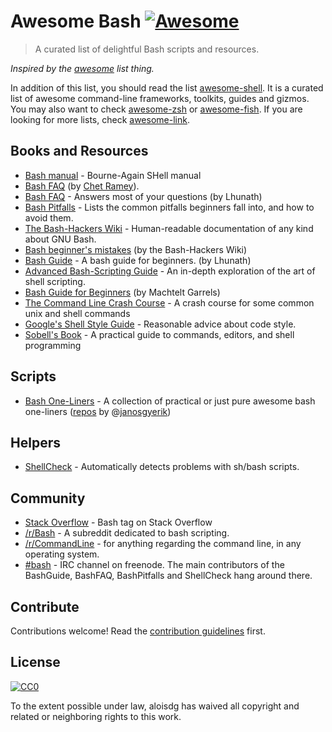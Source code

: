 # Awesome Bash [![Awesome](https://cdn.rawgit.com/sindresorhus/awesome/d7305f38d29fed78fa85652e3a63e154dd8e8829/media/badge.svg)](https://github.com/sindresorhus/awesome)

> A curated list of delightful Bash scripts and resources.

*Inspired by the [awesome](https://github.com/sindresorhus/awesome) list thing.*

In addition of this list, you should read the list [awesome-shell](https://github.com/alebcay/awesome-shell). It is a curated list of awesome command-line frameworks, toolkits, guides and gizmos. You may also want to check [awesome-zsh](https://github.com/unixorn/awesome-zsh-plugins) or [awesome-fish](https://github.com/bucaran/awesome-fish). If you are looking for more lists, check [awesome-link](https://github.com/sindresorhus/awesome).

## Books and Resources

-   [Bash manual](http://www.gnu.org/software/bash/manual/) - Bourne-Again SHell manual
-   [Bash FAQ](http://tiswww.case.edu/php/chet/bash/FAQ) (by [Chet Ramey](http://tiswww.case.edu/php/chet/)).
-   [Bash FAQ](http://mywiki.wooledge.org/BashFAQ) - Answers most of your questions (by Lhunath)
-   [Bash Pitfalls](http://mywiki.wooledge.org/BashPitfalls) - Lists the common pitfalls beginners fall into, and how to avoid them.
-   [The Bash-Hackers Wiki](http://wiki.bash-hackers.org/doku.php) - Human-readable documentation of any kind about GNU Bash.
-   [Bash beginner's mistakes](http://wiki.bash-hackers.org/scripting/newbie_traps) (by the Bash-Hackers Wiki)
-   [Bash Guide](http://mywiki.wooledge.org/BashGuide) - A bash guide for beginners. (by Lhunath)
-   [Advanced Bash-Scripting Guide](http://tldp.org/LDP/abs/html/) - An in-depth exploration of the art of shell scripting.
-   [Bash Guide for Beginners](http://www.tldp.org/LDP/Bash-Beginners-Guide/html/) (by Machtelt Garrels)
-   [The Command Line Crash Course](http://learncodethehardway.org/cli/book/) - A crash course for some common unix and shell commands
-	[Google's Shell Style Guide](https://google.github.io/styleguide/shell.xml)  - Reasonable advice about code style.
-	[Sobell's Book](http://www.sobell.com/CR3/index.html) - A practical guide to commands, editors, and shell programming

## Scripts

-   [Bash One-Liners](http://www.bashoneliners.com/) -  A collection of practical or just pure awesome bash one-liners ([repos](https://github.com/janosgyerik/bashoneliners) by @[janosgyerik](https://github.com/janosgyerik))

## Helpers

-   [ShellCheck](http://www.shellcheck.net/) - Automatically detects problems with sh/bash scripts.

## Community

-   [Stack Overflow](http://stackoverflow.com/questions/tagged/bash) - Bash tag on Stack Overflow
-   [/r/Bash](https://www.reddit.com/r/bash) - A subreddit dedicated to bash scripting.
-   [/r/CommandLine](https://www.reddit.com/r/commandline) - for anything regarding the command line, in any operating system.
-   [#bash](irc://chat.freenode.net/%23bash) - IRC channel on freenode. The main contributors of the BashGuide, BashFAQ, BashPitfalls and ShellCheck hang around there.

## Contribute

Contributions welcome! Read the [contribution guidelines](contributing.md) first.

## License

[![CC0](http://i.creativecommons.org/p/zero/1.0/88x31.png)](http://creativecommons.org/publicdomain/zero/1.0/)

To the extent possible under law, aloisdg has waived all copyright and related or neighboring rights to this work.





